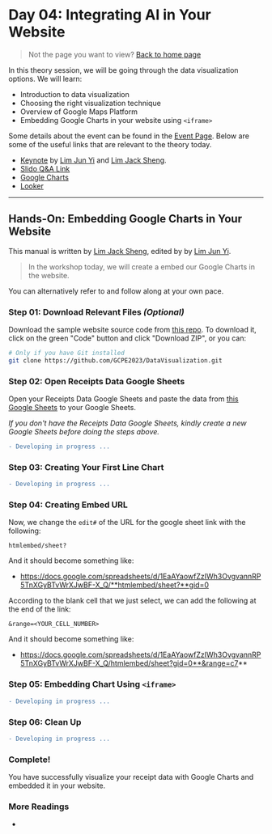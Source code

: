# Day 04: Integrating AI in Your Website

> Not the page you want to view? [Back to home page](../README.md)

In this theory session, we will be going through the data visualization options. We will learn:

* Introduction to data visualization
* Choosing the right visualization technique
* Overview of Google Maps Platform
* Embedding Google Charts in your website using `<iframe>`

Some details about the event can be found in the [Event Page](https://gdsc.community.dev/events/details/developer-student-clubs-university-of-malaya-presents-gcpe-google-cloud-platform-for-everyone-workshop-2023-2023-04-02/). Below are some of the useful links that are relevant to the theory today.

* [Keynote](./assets/slide.pdf) by [Lim Jun Yi](https://github.com/LimJY03) and [Lim Jack Sheng](https://github.com/Jacksheng127).
* [Slido Q&A Link]()
* [Google Charts](https://developers.google.com/chart)
* [Looker](https://www.looker.com/)

---

## Hands-On: Embedding Google Charts in Your Website

This manual is written by [Lim Jack Sheng](https://github.com/Jacksheng127), edited by by [Lim Jun Yi](https://github.com/LimJY03).

> In the workshop today, we will create a embed our Google Charts in the website.

You can alternatively refer to <!--[these videos]()--> and follow along at your own pace.

### Step 01: Download Relevant Files *(Optional)*

Download the sample website source code from [this repo](https://github.com/GCPE2023/DataVisualization). To download it, click on the green "Code" button and click "Download ZIP", or you can:

```sh
# Only if you have Git installed
git clone https://github.com/GCPE2023/DataVisualization.git
```

### Step 02: Open Receipts Data Google Sheets

Open your Receipts Data Google Sheets and paste the data from [this Google Sheets](https://docs.google.com/spreadsheets/d/1KslReSCAfiw4G2UqSPaeYqKIUWBT18Bx6hdT0uEBgeI/edit?usp=drivesdk) to your Google Sheets.

*If you don't have the Receipts Data Google Sheets, kindly create a new Google Sheets before doing the steps above.*

```diff
- Developing in progress ...
```

### Step 03: Creating Your First Line Chart

```diff
- Developing in progress ...
```

### Step 04: Creating Embed URL

Now, we change the `edit#` of the URL for the google sheet link with the following:

```
htmlembed/sheet?
```

And it should become something like:

* https://docs.google.com/spreadsheets/d/1EaAYaowfZzIWh3OvgvannRP5TnXGyBTvWrXJwBF-X_Q/**htmlembed/sheet?**gid=0

<!-- Then, we select a blank cell, don’t double click it, just click 1 times on that empty cell, you will see a blue border around that cell

Now, we click on the chart and then "`CTRL + X`" (Windows OS) or "`CMD + X`" (Mac OS) or "`CUT`" to cut it out then paste it inside the blue border blank cell

So, this mean that we have successfully paste the chart inside that cell. -->

According to the blank cell that we just select, we can add the following at the end of the link:

```
&range=<YOUR_CELL_NUMBER>
```

And it should become something like:

* https://docs.google.com/spreadsheets/d/1EaAYaowfZzIWh3OvgvannRP5TnXGyBTvWrXJwBF-X_Q/htmlembed/sheet?gid=0**&range=c7**

### Step 05: Embedding Chart Using `<iframe>`

```diff
- Developing in progress ...
```

### Step 06: Clean Up

```diff
- Developing in progress ...
```

### Complete!

You have successfully visualize your receipt data with Google Charts and embedded it in your website.

### More Readings

* 
